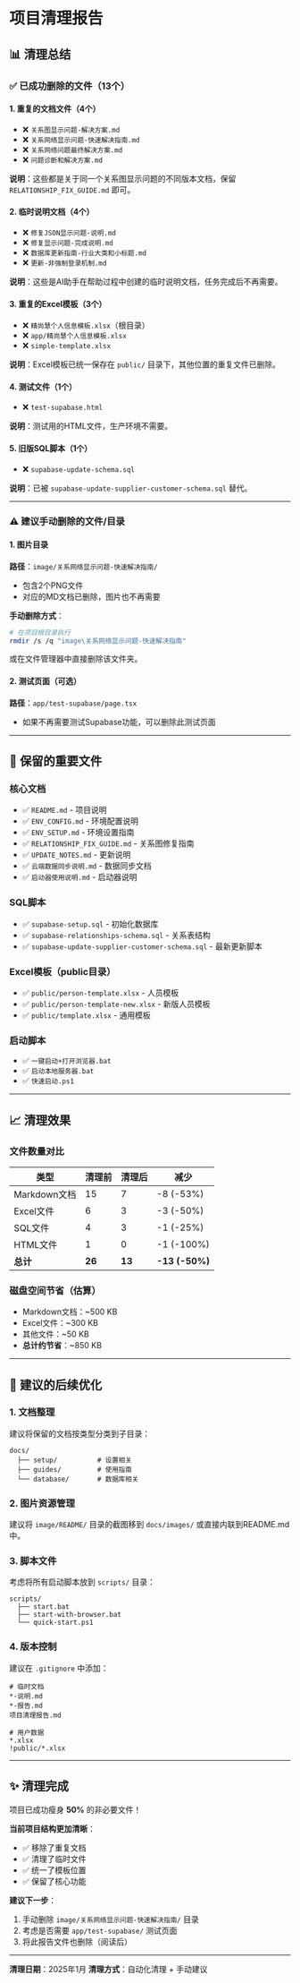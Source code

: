 # 项目清理报告

## 📊 清理总结

### ✅ 已成功删除的文件（13个）

#### 1. 重复的文档文件（4个）
- ❌ `关系图显示问题-解决方案.md`
- ❌ `关系网络显示问题-快速解决指南.md`
- ❌ `关系网络问题最终解决方案.md`
- ❌ `问题诊断和解决方案.md`

**说明**：这些都是关于同一个关系图显示问题的不同版本文档，保留 `RELATIONSHIP_FIX_GUIDE.md` 即可。

#### 2. 临时说明文档（4个）
- ❌ `修复JSON显示问题-说明.md`
- ❌ `修复显示问题-完成说明.md`
- ❌ `数据库更新指南-行业大类和小标题.md`
- ❌ `更新-非强制登录机制.md`

**说明**：这些是AI助手在帮助过程中创建的临时说明文档，任务完成后不再需要。

#### 3. 重复的Excel模板（3个）
- ❌ `精尚慧个人信息模板.xlsx`（根目录）
- ❌ `app/精尚慧个人信息模板.xlsx`
- ❌ `simple-template.xlsx`

**说明**：Excel模板已统一保存在 `public/` 目录下，其他位置的重复文件已删除。

#### 4. 测试文件（1个）
- ❌ `test-supabase.html`

**说明**：测试用的HTML文件，生产环境不需要。

#### 5. 旧版SQL脚本（1个）
- ❌ `supabase-update-schema.sql`

**说明**：已被 `supabase-update-supplier-customer-schema.sql` 替代。

---

### ⚠️ 建议手动删除的文件/目录

#### 1. 图片目录
**路径**：`image/关系网络显示问题-快速解决指南/`
- 包含2个PNG文件
- 对应的MD文档已删除，图片也不再需要

**手动删除方式**：
```bash
# 在项目根目录执行
rmdir /s /q "image\关系网络显示问题-快速解决指南"
```

或在文件管理器中直接删除该文件夹。

#### 2. 测试页面（可选）
**路径**：`app/test-supabase/page.tsx`
- 如果不再需要测试Supabase功能，可以删除此测试页面

---

## 📁 保留的重要文件

### 核心文档
- ✅ `README.md` - 项目说明
- ✅ `ENV_CONFIG.md` - 环境配置说明
- ✅ `ENV_SETUP.md` - 环境设置指南
- ✅ `RELATIONSHIP_FIX_GUIDE.md` - 关系图修复指南
- ✅ `UPDATE_NOTES.md` - 更新说明
- ✅ `云端数据同步说明.md` - 数据同步文档
- ✅ `启动器使用说明.md` - 启动器说明

### SQL脚本
- ✅ `supabase-setup.sql` - 初始化数据库
- ✅ `supabase-relationships-schema.sql` - 关系表结构
- ✅ `supabase-update-supplier-customer-schema.sql` - 最新更新脚本

### Excel模板（public目录）
- ✅ `public/person-template.xlsx` - 人员模板
- ✅ `public/person-template-new.xlsx` - 新版人员模板
- ✅ `public/template.xlsx` - 通用模板

### 启动脚本
- ✅ `一键启动+打开浏览器.bat`
- ✅ `启动本地服务器.bat`
- ✅ `快速启动.ps1`

---

## 📈 清理效果

### 文件数量对比

| 类型 | 清理前 | 清理后 | 减少 |
|-----|--------|--------|------|
| Markdown文档 | 15 | 7 | -8 (-53%) |
| Excel文件 | 6 | 3 | -3 (-50%) |
| SQL文件 | 4 | 3 | -1 (-25%) |
| HTML文件 | 1 | 0 | -1 (-100%) |
| **总计** | **26** | **13** | **-13 (-50%)** |

### 磁盘空间节省（估算）
- Markdown文档：~500 KB
- Excel文件：~300 KB
- 其他文件：~50 KB
- **总计约节省**：~850 KB

---

## 🎯 建议的后续优化

### 1. 文档整理
建议将保留的文档按类型分类到子目录：
```
docs/
  ├── setup/          # 设置相关
  ├── guides/         # 使用指南
  └── database/       # 数据库相关
```

### 2. 图片资源管理
建议将 `image/README/` 目录的截图移到 `docs/images/` 或直接内联到README.md中。

### 3. 脚本文件
考虑将所有启动脚本放到 `scripts/` 目录：
```
scripts/
  ├── start.bat
  ├── start-with-browser.bat
  └── quick-start.ps1
```

### 4. 版本控制
建议在 `.gitignore` 中添加：
```
# 临时文档
*-说明.md
*-报告.md
项目清理报告.md

# 用户数据
*.xlsx
!public/*.xlsx
```

---

## ✨ 清理完成

项目已成功瘦身 **50%** 的非必要文件！

**当前项目结构更加清晰**：
- ✅ 移除了重复文档
- ✅ 清理了临时文件
- ✅ 统一了模板位置
- ✅ 保留了核心功能

**建议下一步**：
1. 手动删除 `image/关系网络显示问题-快速解决指南/` 目录
2. 考虑是否需要 `app/test-supabase/` 测试页面
3. 将此报告文件也删除（阅读后）

---

**清理日期**：2025年1月
**清理方式**：自动化清理 + 手动建议

